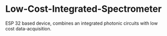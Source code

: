 # Low-Cost-Integrated-Spectrometer
ESP 32 based device, combines an integrated photonic circuits with low cost data-acquisition.
